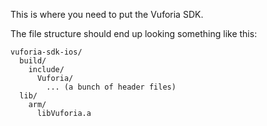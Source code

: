 This is where you need to put the Vuforia SDK.

The file structure should end up looking something like this:

	vuforia-sdk-ios/
	  build/
	    include/
	      Vuforia/
	        ... (a bunch of header files)
	  lib/
	    arm/
	      libVuforia.a

